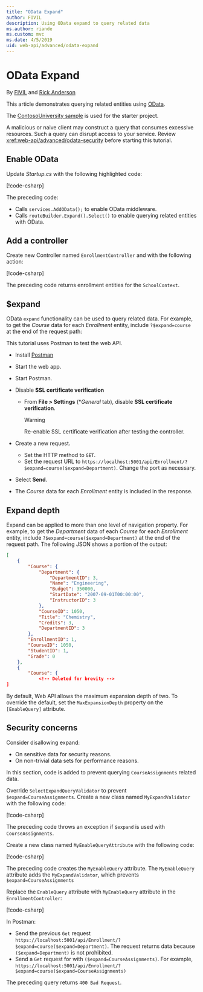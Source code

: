 ```yaml
---
title: "OData Expand"
author: FIVIL
description: Using OData expand to query related data
ms.author: riande
ms.custom: mvc
ms.date: 4/5/2019
uid: web-api/advanced/odata-expand
---
```


# OData Expand

By [FIVIL](https://twitter.com/F_IVI_L) and [Rick Anderson](https://twitter.com/RickAndMSFT)

This article demonstrates querying related entities using [OData](https://www.odata.org/).

The [ContosoUniversity sample](https://github.com/aspnet/AspNetCore.Docs/tree/master/aspnetcore/data/ef-rp/intro/samples/cu21) is used for the starter project.

A malicious or naive client may construct a query that consumes excessive resources. Such a query can disrupt access to your service. Review <xref:web-api/advanced/odata-security> before starting this tutorial.

## Enable OData

Update *Startup.cs* with the following highlighted code:

[!code-csharp[](odata-advanced/sample/odata-expand/Startup.cs?highlight=19,36-40&name=snippet)]

The preceding  code:

* Calls `services.AddOData();` to enable OData middleware.
* Calls `routeBuilder.Expand().Select()` to enable querying related entities with OData.

## Add a controller

Create new Controller named `EnrollmentController` and with the following action:

[!code-csharp[](odata-advanced/sample/odata-expand/Controllers/EnrollmentController.cs?name=snippet_EnableQuery)]

The preceding code returns enrollment entities for the `SchoolContext`.

## $expand

OData `expand` functionality can be used to query related data. For example, to get the *Course* data for each *Enrollment* entity, include `?$expand=course` at the end of the request path:

This tutorial uses Postman to test the web API.

* Install [Postman](https://www.getpostman.com/apps)
* Start the web app.
* Start Postman.
* Disable **SSL certificate verification**
  
  * From  **File > Settings** (**General* tab), disable **SSL certificate verification**.
    > [!WARNING]
    > Re-enable SSL certificate verification after testing the controller.

* Create a new request.
  * Set the HTTP method to `GET`.
  * Set the request URL to `https://localhost:5001/api/Enrollment/?$expand=course($expand=Department)`. Change the port as necessary.
* Select **Send**.
* The *Course* data for each *Enrollment* entity is included in the response.

## Expand depth

Expand can be applied to more than one level of navigation property. For example, to get the *Department* data of each *Course* for each *Enrollment* entity, include `?$expand=course($expand=Department)` at the end of the request path. The following JSON shows a portion of the output:

```json
[
    {
        "Course": {
            "Department": {
                "DepartmentID": 3,
                "Name": "Engineering",
                "Budget": 350000,
                "StartDate": "2007-09-01T00:00:00",
                "InstructorID": 3
            },
            "CourseID": 1050,
            "Title": "Chemistry",
            "Credits": 3,
            "DepartmentID": 3
        },
        "EnrollmentID": 1,
        "CourseID": 1050,
        "StudentID": 1,
        "Grade": 0
    },
    {
        "Course": {
            <!-- Deleted for brevity -->
]
```

By default, Web API allows the maximum expansion depth of two. To override the default, set the `MaxExpansionDepth` property on the `[EnableQuery]` attribute.

## Security concerns

Consider disallowing expand:

* On sensitive data for security reasons.
* On non-trivial data sets for performance reasons.

In this section, code is added to prevent querying `CourseAssignments` related data.

Override `SelectExpandQueryValidator` to prevent `$expand=CourseAssignments`. Create a new class named `MyExpandValidator` with the following code:

[!code-csharp[](odata-advanced/sample/odata-expand/ODataValidators/MyExpandValidator.cs?name=snippet)]

The preceding code throws an exception if `$expand` is used with `CourseAssignments`.

Create a new class named `MyEnableQueryAttribute` with the following code:

[!code-csharp[](odata-advanced/sample/odata-expand/ODataValidators/MyEnableQueryAttribute.cs?name=snippet)]

The preceding code creates the `MyEnableQuery` attribute. The `MyEnableQuery` attribute adds the `MyExpandValidator`, which prevents `$expand=CourseAssignments`

Replace the `EnableQuery` attribute with `MyEnableQuery` attribute in the `EnrollmentController`:

[!code-csharp[](odata-advanced/sample/odata-expand/Controllers/EnrollmentController.cs?name=snippet_MyEnableQuery)]

In Postman:

* Send the previous `Get` request `https://localhost:5001/api/Enrollment/?$expand=course($expand=Department)`. The request returns data because `($expand=Department)` is not prohibited.
* Send a `Get` request for with `($expand=CourseAssignments)`. For example, `https://localhost:5001/api/Enrollment/?$expand=course($expand=CourseAssignments)`

 The preceding query returns `400 Bad Request`.